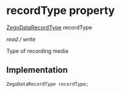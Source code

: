 


# recordType property







[ZegoDataRecordType](../../zego_uikit_prebuilt_live_audio_room/ZegoDataRecordType.md) recordType
  
_<span class="feature">read / write</span>_



<p>Type of recording media</p>



## Implementation

```dart
ZegoDataRecordType recordType;
```







